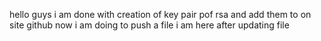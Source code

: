 hello guys
i am done with creation of key pair pof rsa and add them to on site github
now i am doing to push a file
i am here after updating file
